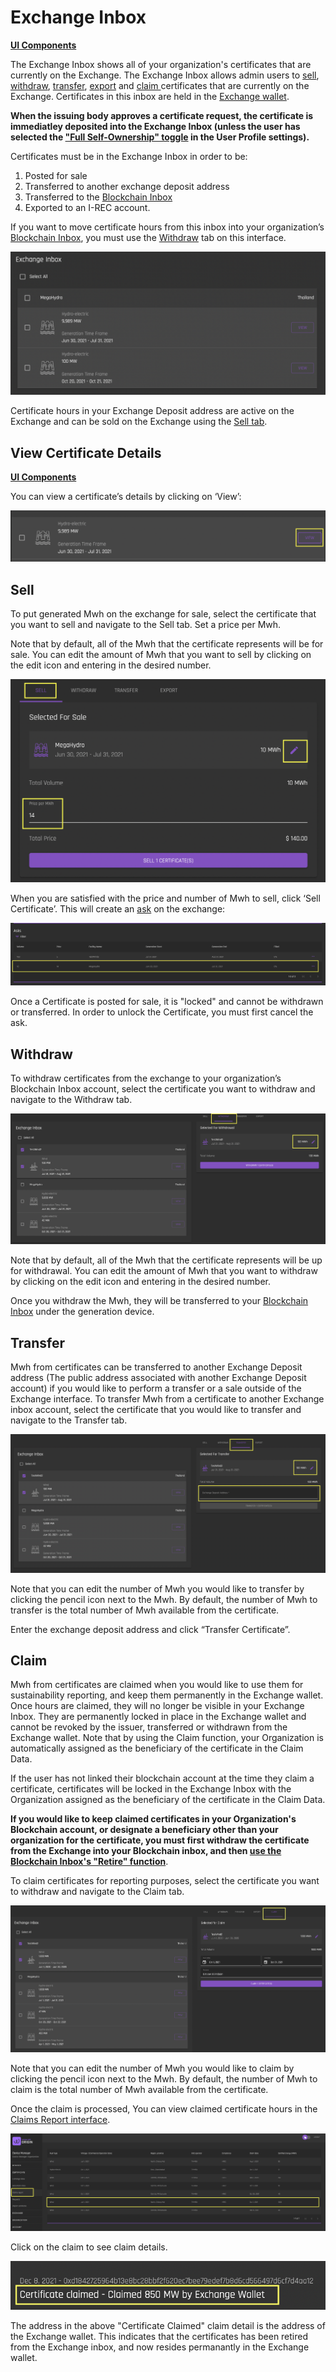 # Exchange Inbox 
[**UI Components**](https://github.com/energywebfoundation/origin/tree/master/packages/ui/libs/certificate/view/src/pages/ExchangeInboxPage)

The Exchange Inbox shows all of your organization's certificates that are currently on the Exchange. The Exchange Inbox allows admin users to [sell](#sell), [withdraw](#withdraw), [transfer](#transfer), [export](#export) and [claim ](#claim) certificates that are currently on the Exchange. Certificates in this inbox are held in the [Exchange wallet](../user-guide-glossary.md#exchange-wallet).  

**When the issuing body approves a certificate request, the certificate is immediatley deposited into the Exchange Inbox (unless the user has selected the ["Full Self-Ownership" toggle](../user-guide-reg-onboarding.md#full-self-Ownership) in the User Profile settings).**  

Certificates must be in the Exchange Inbox in order to be:  

1. Posted for sale
2. Transferred to another exchange deposit address
3. Transferred to the [Blockchain Inbox](./blockchain-inbox.md)
4. Exported to an I-REC account. 

If you want to move certificate hours from this inbox into your organization’s [Blockchain Inbox](./blockchain-inbox.md), you must use the [Withdraw](#withdraw) tab on this interface. 

![Certificates-exchangeinbox](../images/certificates/certificates-exchangeinbox.png)  

Certificate hours in your Exchange Deposit address are active on the Exchange and can be sold on the Exchange using the [Sell tab](#sell).

## View Certificate Details
[**UI Components**](https://github.com/energywebfoundation/origin/tree/master/packages/ui/libs/certificate/view/src/pages/DetailViewPage)

You can view a certificate’s details by clicking on ‘View’:

![Certificate-viewdetailsbutton](../images/certificates/certificate-viewdetailsbutton.png)

## Sell 

To put generated Mwh on the exchange for sale, select the certificate that you want to sell and navigate to the Sell tab. Set a price per Mwh. 

Note that by default, all of the Mwh that the certificate represents will be for sale. You can edit the amount of Mwh that you want to sell by clicking on the edit icon and entering in the desired number. 

![certificate-sell](../images/certificates/certificate-sell.png)

When you are satisfied with the price and number of Mwh to sell, click ‘Sell Certificate’. This will create an [ask](../user-guide-glossary.md#ask) on the exchange:

![exchange-ask](../images/exchange/exchange-ask.png)  

Once a Certificate is posted for sale, it is "locked" and cannot be withdrawn or transferred. In order to unlock the Certificate, you must first cancel the ask. 

## Withdraw

To withdraw certificates from the exchange to your organization’s Blockchain Inbox account, select the certificate you want to withdraw and navigate to the Withdraw tab.  

![certificate-exchangeinbox-withdraw](../images/certificates/certificate-exchangeinbox-withdraw.png)

Note that by default, all of the Mwh that the certificate represents will be up for withdrawal. You can edit the amount of Mwh that you want to withdraw by clicking on the edit icon and entering in the desired number.   

Once you withdraw the Mwh, they  will be transferred to your [Blockchain Inbox](./blockchain-inbox.md) under the generation device.

## Transfer

Mwh from certificates can be transferred to another Exchange Deposit address (The public address associated with another Exchange Deposit account) if you would like to perform a transfer or a sale outside of the Exchange interface. To transfer Mwh from a certificate to another Exchange inbox account, select the certificate that you would like to transfer and navigate to the Transfer tab. 

![certificate-exchangeinbox-transfer](../images/certificates/certificate-exchangeinbox-transfer.png)

Note that you can edit the number of Mwh you would like to transfer by clicking the pencil icon next to the Mwh. By default, the number of Mwh to transfer is the total number of Mwh available from the certificate. 

Enter the exchange deposit address and click “Transfer Certificate”. 

## Claim

Mwh from certificates are claimed when you would like to use them for sustainability reporting, and keep them permanently in the Exchange wallet. Once hours are claimed, they will no longer be visible in your Exchange Inbox. They are permanently locked in place in the Exchange wallet and cannot be revoked by the issuer, transferred or withdrawn from the Exchange wallet. Note that by using the Claim function, your Organization is automatically assigned as the beneficiary of the certificate in the Claim Data. 

If the user has not linked their blockchain account at the time they claim a certificate, certificates will be locked in the Exchange Inbox with the Organization assigned as the beneficiary of the certificate in the Claim Data. 

**If you would like to keep claimed certificates in your Organization's Blockchain account, or designate a beneficiary other than your organization for the certificate, you must first withdraw the certificate from the Exchange into your Blockchain inbox, and then [use the Blockchain Inbox's "Retire" function](./blockchain-inbox.md#retire)**. 


To claim certificates for reporting purposes, select the certificate you want to withdraw and navigate to the Claim tab. 

![certificate-exchangeinbox-claim](../images/certificates/exchangeinbox-claimtab.png)  

Note that you can edit the number of Mwh you would like to claim by clicking the pencil icon next to the Mwh. By default, the number of Mwh to claim is the total number of Mwh available from the certificate. 

Once the claim is processed, You can view claimed certificate hours in the [Claims Report interface](./claims-report.md). 

![claimed-cert](../images/certificates/claimsreport-claimfromcertinbox.png) 

Click on the claim to see claim details. 

![claimed-cert-exchange](../images/certificates/claims-exchangewalletclaim.png) 

The address in the above "Certificate Claimed" claim detail is the address of the Exchange wallet. This indicates that the certificates has been retired from the Exchange inbox, and now resides permanantly in the Exchange wallet.  
















